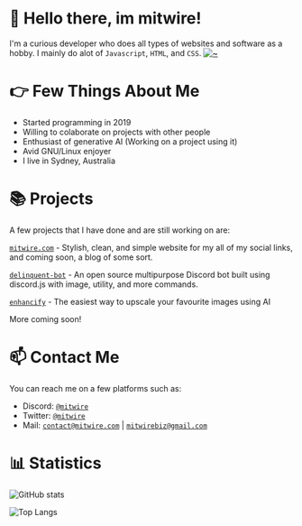# 👋 Hello there, im mitwire! 
I'm a curious developer who does all types of websites and software as a hobby. I mainly do alot of `Javascript`, `HTML`, and `CSS`. 
[![~](https://spotify-github-profile.vercel.app/api/view?uid=gsrim9cqizslza8dz1wv21h07&cover_image=true&theme=novatorem&bar_color_cover=truedefault&show_offline=false&background_color=121212&interchange=false)](https://github.com/kittinan/spotify-github-profile)
# 👉 Few Things About Me
+ Started programming in 2019
+ Willing to colaborate on projects with other people
+ Enthusiast of generative AI (Working on a project using it)
+ Avid GNU/Linux enjoyer
+ I live in Sydney, Australia
# 📚 Projects
A few projects that I have done and are still working on are:

[`mitwire.com`](https://github.com/mitwire/mitwire.com) - Stylish, clean, and simple website for my all of my social links, and coming soon, a blog of some sort.

[`delinquent-bot`](https://github.com/mitwire/delinquent-bot) - An open source multipurpose Discord bot built using discord.js with image, utility, and more commands.

[`enhancify`](https://github.com/mitwire/enhancify) - The easiest way to upscale your favourite images using AI

More coming soon!


# 📫 Contact Me
You can reach me on a few platforms such as:
- Discord: [`@mitwire`](https://discordapp.com/users/629358391877435412)
- Twitter: [`@mitwire`](https://twitter.com/mitwire)
- Mail: [`contact@mitwire.com`](mailto:contact@mitwire.com) | [`mitwirebiz@gmail.com`](mailto:mitwirebiz@gmail.com)

# 📊 Statistics
![GitHub stats](https://github-readme-stats.vercel.app/api?username=mitwire&show_icons=true&theme=radical)

 ![Top Langs](https://github-readme-stats.vercel.app/api/top-langs/?username=mitwire&theme=radical)
 
 <img src="https://komarev.com/ghpvc/?username=mitwire" alt="" align="center" />





